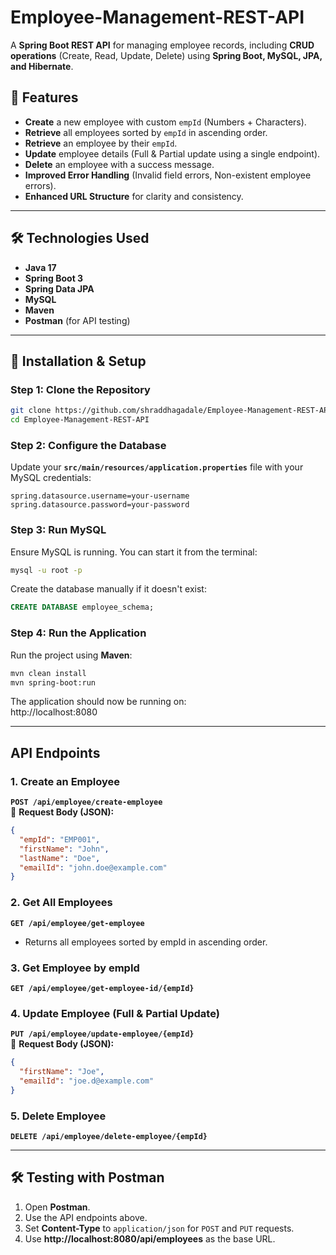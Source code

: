 # Employee-Management-REST-API

A **Spring Boot REST API** for managing employee records, including **CRUD operations** (Create, Read, Update, Delete) using **Spring Boot, MySQL, JPA, and Hibernate**.

## 🚀 Features
- **Create** a new employee with custom `empId` (Numbers + Characters).
- **Retrieve** all employees sorted by `empId` in ascending order.
- **Retrieve** an employee by their `empId`.
- **Update** employee details (Full & Partial update using a single endpoint).
- **Delete** an employee with a success message.
- **Improved Error Handling** (Invalid field errors, Non-existent employee errors).
- **Enhanced URL Structure** for clarity and consistency.

---

## 🛠️ Technologies Used
- **Java 17**
- **Spring Boot 3**
- **Spring Data JPA**
- **MySQL**
- **Maven**
- **Postman** (for API testing)

---

## 👥 Installation & Setup

### **Step 1: Clone the Repository**
```sh
git clone https://github.com/shraddhagadale/Employee-Management-REST-API.git
cd Employee-Management-REST-API
```

### **Step 2: Configure the Database**
Update your **`src/main/resources/application.properties`** file with your MySQL credentials:
```
spring.datasource.username=your-username
spring.datasource.password=your-password
```

### **Step 3: Run MySQL**
Ensure MySQL is running. You can start it from the terminal:
```sh
mysql -u root -p
```
Create the database manually if it doesn't exist:
```sql
CREATE DATABASE employee_schema;
```

### **Step 4: Run the Application**
Run the project using **Maven**:
```sh
mvn clean install
mvn spring-boot:run
```
The application should now be running on:  
 http://localhost:8080

---

##  API Endpoints

### **1. Create an Employee**
**`POST /api/employee/create-employee`**  
📩 **Request Body (JSON):**
```json
{
  "empId": "EMP001",
  "firstName": "John",
  "lastName": "Doe",
  "emailId": "john.doe@example.com"
}

```

### **2. Get All Employees**
**`GET /api/employee/get-employee`**
- Returns all employees sorted by empId in ascending order.

### **3. Get Employee by empId**
**`GET /api/employee/get-employee-id/{empId}`** 

### **4. Update Employee (Full & Partial Update)**
**`PUT /api/employee/update-employee/{empId}`**  
📩 **Request Body (JSON):**
```json
{
  "firstName": "Joe",
  "emailId": "joe.d@example.com"
}

```

### **5. Delete Employee**
**`DELETE /api/employee/delete-employee/{empId}`**

---

## 🛠️ Testing with Postman
1. Open **Postman**.
2. Use the API endpoints above.
3. Set **Content-Type** to `application/json` for `POST` and `PUT` requests.
4. Use **http://localhost:8080/api/employees** as the base URL.


